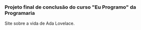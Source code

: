 ### Projeto final de conclusão do curso "Eu Programo" da Programaria

Site sobre a vida de Ada Lovelace. 